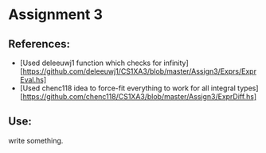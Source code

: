 # Assignment 3

## References:

* [Used deleeuwj1 function which checks for infinity][https://github.com/deleeuwj1/CS1XA3/blob/master/Assign3/Exprs/ExprEval.hs]
* [Used chenc118 idea to force-fit everything to work for all integral types][https://github.com/chenc118/CS1XA3/blob/master/Assign3/ExprDiff.hs]

## Use:

write something.